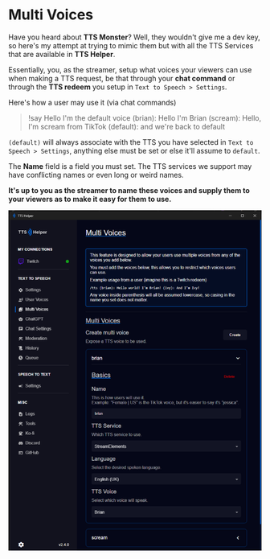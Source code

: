 # Multi Voices

Have you heard about **TTS Monster**? Well, they wouldn't give me a dev key, so here's my attempt at trying to mimic them but with all the TTS Services that are available in **TTS Helper**.

Essentially, you, as the streamer, setup what voices your viewers can use when making a TTS request, be that through your **chat command** or through the **TTS redeem** you setup in `Text to Speech > Settings`. 

Here's how a user may use it (via chat commands)
> !say Hello I'm the default voice (brian): Hello I'm Brian (scream): Hello, I'm scream from TikTok (default): and we're back to default

`(default)` will always associate with the TTS you have selected in `Text to Speech > Settings`, anything else must be set or else it'll assume to `default`.

The **Name** field is a field you must set. The TTS services we support may have conflicting names or even long or weird names.

**It's up to you as the streamer to name these voices and supply them to your viewers as to make it easy for them to use.**

![tts helper multi voices page showing the whole page to show different setup voices](./images/multi-voices.png)